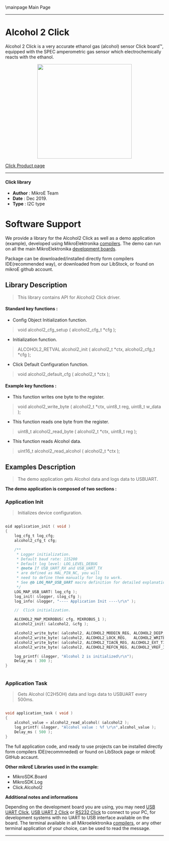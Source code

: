 \mainpage Main Page
 
 

---
# Alcohol 2 Click

Alcohol 2 Click is a very accurate ethanol gas (alcohol) sensor Click board™, equipped with the SPEC amperometric gas sensor which electrochemically reacts with the ethanol.

<p align="center">
  <img src="https://download.mikroe.com/images/click_for_ide/alcohol2_click.png" height=300px>
</p>

[Click Product page](https://www.mikroe.com/alcohol-2-click)

---


#### Click library 

- **Author**        : MikroE Team
- **Date**          : Dec 2019.
- **Type**          : I2C type


# Software Support

We provide a library for the Alcohol2 Click 
as well as a demo application (example), developed using MikroElektronika 
[compilers](https://shop.mikroe.com/compilers). 
The demo can run on all the main MikroElektronika [development boards](https://shop.mikroe.com/development-boards).

Package can be downloaded/installed directly form compilers IDE(recommended way), or downloaded from our LibStock, or found on mikroE github account. 

## Library Description

> This library contains API for Alcohol2 Click driver.

#### Standard key functions :

- Config Object Initialization function.
> void alcohol2_cfg_setup ( alcohol2_cfg_t *cfg ); 
 
- Initialization function.
> ALCOHOL2_RETVAL alcohol2_init ( alcohol2_t *ctx, alcohol2_cfg_t *cfg );

- Click Default Configuration function.
> void alcohol2_default_cfg ( alcohol2_t *ctx );


#### Example key functions :

- This function writes one byte to the register.
> void alcohol2_write_byte ( alcohol2_t *ctx, uint8_t reg, uint8_t w_data );
 
- This function reads one byte from the register.
> uint8_t alcohol2_read_byte ( alcohol2_t *ctx, uint8_t reg );

- This function reads Alcohol data.
> uint16_t alcohol2_read_alcohol ( alcohol2_t *ctx );

## Examples Description

> The demo application gets Alcohol data and logs data to USBUART.

**The demo application is composed of two sections :**

### Application Init 

> Initializes device configuration.

```c

oid application_init ( void )
{
    log_cfg_t log_cfg;
    alcohol2_cfg_t cfg;

    /** 
     * Logger initialization.
     * Default baud rate: 115200
     * Default log level: LOG_LEVEL_DEBUG
     * @note If USB_UART_RX and USB_UART_TX 
     * are defined as HAL_PIN_NC, you will 
     * need to define them manually for log to work. 
     * See @b LOG_MAP_USB_UART macro definition for detailed explanation.
     */
    LOG_MAP_USB_UART( log_cfg );
    log_init( &logger, &log_cfg );
    log_info( &logger, "---- Application Init ----\r\n" );

    //  Click initialization.

    ALCOHOL2_MAP_MIKROBUS( cfg, MIKROBUS_1 );
    alcohol2_init( &alcohol2, &cfg );

    alcohol2_write_byte( &alcohol2, ALCOHOL2_MODECN_REG, ALCOHOL2_DEEP_SLEEP_MODE );
    alcohol2_write_byte( &alcohol2, ALCOHOL2_LOCK_REG,   ALCOHOL2_WRITE_MODE );
    alcohol2_write_byte( &alcohol2, ALCOHOL2_TIACN_REG, ALCOHOL2_EXT_TIA_RES | ALCOHOL2_100_OHM_LOAD_RES );
    alcohol2_write_byte( &alcohol2, ALCOHOL2_REFCN_REG, ALCOHOL2_VREF_INT | ALCOHOL2_50_PERCENTS_INT_ZERO | ALCOHOL2_BIAS_POL_NEGATIVE | ALCOHOL2_0_PERCENTS_BIAS );

    log_printf( &logger, "Alcohol 2 is initialized\r\n");
    Delay_ms ( 300 );
}
  
```

### Application Task

> Gets Alcohol (C2H5OH) data and logs data to USBUART every 500ms. 

```c

void application_task ( void )
{
    alcohol_value = alcohol2_read_alcohol( &alcohol2 );
    log_printf( &logger, "Alcohol value : %f \r\n",alcohol_value );
    Delay_ms ( 500 );
} 

```

The full application code, and ready to use projects can be  installed directly form compilers IDE(recommneded) or found on LibStock page or mikroE GitHub accaunt.

**Other mikroE Libraries used in the example:** 

- MikroSDK.Board
- MikroSDK.Log
- Click.Alcohol2

**Additional notes and informations**

Depending on the development board you are using, you may need 
[USB UART Click](https://shop.mikroe.com/usb-uart-click), 
[USB UART 2 Click](https://shop.mikroe.com/usb-uart-2-click) or 
[RS232 Click](https://shop.mikroe.com/rs232-click) to connect to your PC, for 
development systems with no UART to USB interface available on the board. The 
terminal available in all Mikroelektronika 
[compilers](https://shop.mikroe.com/compilers), or any other terminal application 
of your choice, can be used to read the message.



---
